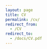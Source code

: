 ```yaml
---
layout: page
title: CV
permalink: /cv/
redirect_from:
  - /CV
redirect_to:
  - /docs/CV.pdf
---
```

